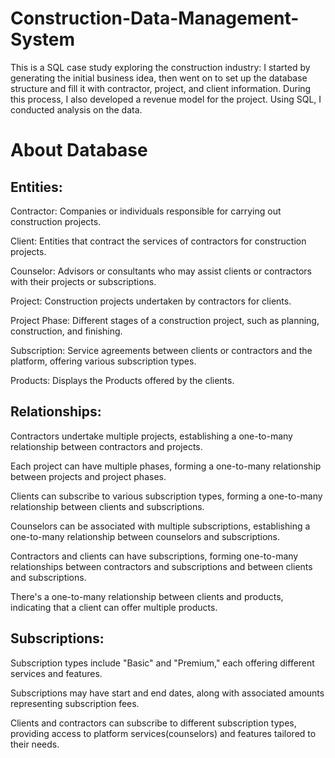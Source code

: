 # Construction-Data-Management-System
This is a SQL case study exploring the construction industry:  I started by generating the initial business idea, then went on to set up the database structure and fill it with contractor, project, and client information. During this process, I also developed a revenue model for the project.  Using SQL, I conducted analysis on the data.

# About Database

## Entities:
Contractor: Companies or individuals responsible for carrying out construction projects.

Client: Entities that contract the services of contractors for construction projects.

Counselor: Advisors or consultants who may assist clients or contractors with their projects or subscriptions.

Project: Construction projects undertaken by contractors for clients.

Project Phase: Different stages of a construction project, such as planning, construction, and finishing.

Subscription: Service agreements between clients or contractors and the platform, offering various subscription types.

Products: Displays the Products offered by the clients.

## Relationships:
Contractors undertake multiple projects, establishing a one-to-many relationship between contractors and projects.

Each project can have multiple phases, forming a one-to-many relationship between projects and project phases.

Clients can subscribe to various subscription types, forming a one-to-many relationship between clients and subscriptions.

Counselors can be associated with multiple subscriptions, establishing a one-to-many relationship between counselors and subscriptions.

Contractors and clients can have subscriptions, forming one-to-many relationships between contractors and subscriptions and between clients and subscriptions.

There's a one-to-many relationship between clients and products, indicating that a client can offer multiple products.

## Subscriptions:
Subscription types include "Basic" and "Premium," each offering different services and features.

Subscriptions may have start and end dates, along with associated amounts representing subscription fees.

Clients and contractors can subscribe to different subscription types, providing access to platform services(counselors) and features tailored to their needs.

